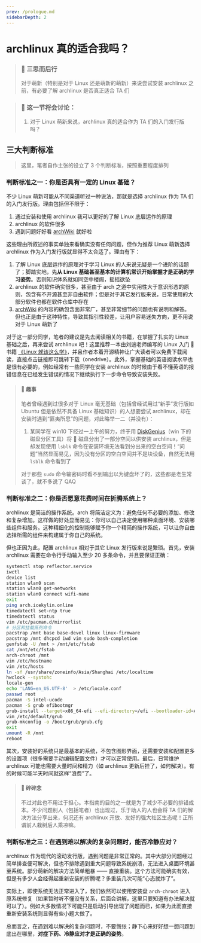 ```yaml
---
prev: /prologue.md
sidebarDepth: 2
---
```


# archlinux 真的适合我吗？

> ### 🍉 三思而后行
>
> 对于萌新（特别是对于 Linux 还是萌新的萌新）来说尝试安装 archlinux 之前，有必要了解 archlinux 是否真正适合 TA 们

> ### 🔖 这一节将会讨论：
>
> 1. 对于 Linux 萌新来说，archlinux 真的适合作为 TA 们的入门发行版吗？

## 三大判断标准

> 这里，笔者自作主张的设立了 3 个判断标准，按照重要程度排列

### 判断标准之一：你是否具有一定的 Linux 基础？

不少 Linux 萌新可能从不同渠道听过一种说法，那就是选择 archlinux 作为 TA 们的入门发行版。理由包括但不限于：

1. 通过安装和使用 archlinux 我可以更好的了解 Linux 底层运作的原理
2. archlinux 的软件很多
3. 遇到问题好好看 [archWiki](<https://wiki.archlinux.org/title/Main_page_(%E7%AE%80%E4%BD%93%E4%B8%AD%E6%96%87)>) 就好啦

这些理由所叙述的事实单独来看确实没有任何问题，但作为推荐 Linux 萌新选择 archlinux 作为入门发行版就显得不太合适了。理由有下：

1. 了解 Linux 底层运作的原理对于学习 Linux 的人来说无疑是一个进阶的话题了；脚踏实地，先**从 Linux 基础甚至基本的计算机常识开始掌握才是正确的学习姿势**。否则知识体系就如同空中楼阁，摇摇欲坠
2. archlinux 的软件确实很多，甚至由于 arch 之道中实用性大于意识形态的原则，包含有不开源甚至非自由软件；但是对于其它发行版来说，日常使用的大部分软件也都在软件仓库中存在
3. [archWiki](<https://wiki.archlinux.org/title/Main_page_(%E7%AE%80%E4%BD%93%E4%B8%AD%E6%96%87)>) 的内容的确包含面非常广，甚至非常细节的问题也有说明和解答。但也正是由于这种特性，导致其指引性较差，让用户容易迷失方向，更不用说对于 Linux 萌新了

对于这一部分同学，笔者的建议是先去阅读相关的书籍，在掌握了扎实的 Linux 基础之后，再来尝试 archlinux 吧！这里推荐一本由刘遄老师编写的 Linux 入门 📖 书籍 [《Linux 就该这么学》](https://1drv.ms/b/s!AlPueKsomjVKyFcLj_2irwckcLnd?e=A90XOh)，并且作者本着开源精神让广大读者可以免费下载阅读，直接点击链接即可跳转下载（onedrive）。此外，掌握基础的英语阅读水平也是很有必要的，例如经常有一些同学在安装 archlinux 的时候由于看不懂英语的报错信息在已经发生错误的情况下继续执行下一步命令导致安装失败。

> #### 🍧 趣事
>
> 笔者曾经遇到过很多对于 Linux 毫无基础（包括曾经试用过“新手”发行版如 Ubuntu 但是依然不具备 Linux 基础知识）的人想要尝试 archlinux，却在安装时遇到“匪夷所思”的问题，对此略举一二（并没有）：
>
> 1. 某同学在 win10 下经过一上午的努力，终于用 [DiskGenius](https://www.diskgenius.cn/)（win 下的磁盘分区工具）将 💾 磁盘分出了一部分空间以供安装 archlinux，但是却发现使用 `lsblk` 命令在安装环境无法看到分出来的空白空间！“问题”当然显而易见，因为没有分区的空白空间并不是块设备，自然无法用 `lsblk` 命令看到了
>
> 对于那些 `sudo` 命令输密码时看不到输出以为键盘坏了的，这些都是老生常谈了，就不多说了 QAQ

### 判断标准之二：你是否愿意花费时间在折腾系统上？

archlinux 是简洁的操作系统。arch 将简洁定义为：避免任何不必要的添加、修改和复杂增加。这样做的好处显而易见：你可以自己决定使用哪种桌面环境、安装哪些组件和服务。这种精细化的控制能够赋予你一个精简的操作系统，可以让你自由选择所需的组件来构建属于你自己的系统。

但也正因为此，配置 archlinux 相对于其它 Linux 发行版来说是繁琐。首先，安装 archlinux 需要在命令行手动输入至少 20 多条命令，并且要保证正确：

```bash
systemctl stop reflector.service
iwctl
device list
station wlan0 scan
station wlan0 get-networks
station wlan0 connect wifi-name
exit
ping arch.icekylin.online
timedatectl set-ntp true
timedatectl status
vim /etc/pacman.d/mirrorlist
# 分区和挂载系列命令
pacstrap /mnt base base-devel linux linux-firmware
pacstrap /mnt dhcpcd iwd vim sudo bash-completion
genfstab -U /mnt > /mnt/etc/fstab
cat /mnt/etc/fstab
arch-chroot /mnt
vim /etc/hostname
vim /etc/hosts
ln -sf /usr/share/zoneinfo/Asia/Shanghai /etc/localtime
hwclock --systohc
locale-gen
echo 'LANG=en_US.UTF-8'  > /etc/locale.conf
passwd root
pacman -S intel-ucode
pacman -S grub efibootmgr
grub-install --target=x86_64-efi --efi-directory=/efi --bootloader-id=ARCH
vim /etc/default/grub
grub-mkconfig -o /boot/grub/grub.cfg
exit
umount -R /mnt
reboot
```

其次，安装好的系统只是最基本的系统，不包含图形界面，还需要安装和配置更多的设置项（很多需要手动编辑配置文件）才可以正常使用。最后，日常维护 archlinux 可能也需要大量时间和精力（如 archlinux 更新后挂了，如何解决）。有的时候可能半天时间就这样“浪费”了。

> #### 🍧 碎碎念
>
> 不过对此也不用过于担心。本指南的目的之一就是为了减少不必要的排错成本。不少问题别人（包括笔者）也出现过，乐于助人的人也会将 TA 们的解决方法分享出来，何况还有 archlinux 开放、友好的强大社区生态呢！正所谓前人栽树后人乘凉嘛。

### 判断标准之三：在遇到难以解决的复杂问题时，能否冷静应对？

archlinux 作为现代的滚动发行版，遇到问题是非常正常的。其中大部分问题经过简单排查便可解决，但也不排除遇到重大问题导致系统崩溃，无法进入桌面环境甚至系统。部分萌新的解决方法简单粗暴 —— 直接重装。这个方法可能确实有效，但是有多少人会经得起重新安装的折腾呢？多重装几次可能“心态就炸了”。

实际上，即使系统无法正常进入了，我们依然可以使用安装盘 `arch-chroot` 进入原系统修复（如果暂时听不懂没有关系，后面会讲解，这里只要知道有办法解决就可以了）。例如大多数情况下可能只是启动引导出现了问题而已，如果为此而直接重新安装系统则显得有些小题大做了。

总而言之，在遇到难以解决的复杂问题时，不要慌张；静下心来好好想一想问题到底出在哪里，**对症下药、冷静应对才是正确的姿势**。
